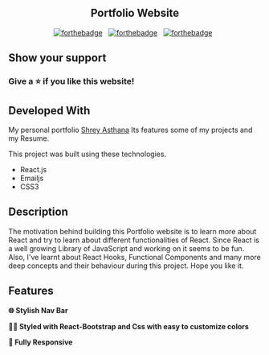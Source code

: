 <h2 align="center">
  Portfolio Website<br/>
</h2>

<div align="center">

[![forthebadge](https://forthebadge.com/images/badges/built-with-love.svg)](https://forthebadge.com) &nbsp;
[![forthebadge](https://forthebadge.com/images/badges/made-with-javascript.svg)](https://forthebadge.com) &nbsp;
[![forthebadge](https://forthebadge.com/images/badges/open-source.svg)](https://forthebadge.com) &nbsp;


</div>

## Show your support

### Give a ⭐ if you like this website!

## Developed With

My personal portfolio <a href="https://iam-shreyasthana.github.io/portfolio-web-application/" target="_blank">Shrey Asthana</a> Its features some of my projects and my Resume.<br/>

This project was built using these technologies.

- React.js
- Emailjs
- CSS3

## Description

<p>The motivation behind building this Portfolio website is to learn more about React and try to learn about different functionalities of React. Since React is a well growing Library of JavaScript and working on it seems to be fun. Also, I've learnt about React Hooks, Functional Components and many more deep concepts and their behaviour during this project. Hope you like it. </p>

## Features

**🌐 Stylish Nav Bar**

**🖐🏻 Styled with React-Bootstrap and Css with easy to customize colors**

**📲 Fully Responsive**


